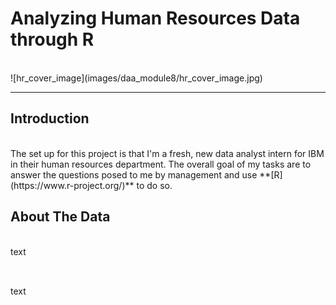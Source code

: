 # Analyzing Human Resources Data through R
<br>
![hr_cover_image](images/daa_module8/hr_cover_image.jpg)

---

## Introduction
<br>
The set up for this project is that I'm a fresh, new data analyst intern for IBM in their human resources department. The overall goal of my tasks are to answer the questions posed to me by management and use **[R](https://www.r-project.org/)** to do so.

<br>

## About The Data
<br>
text

<br>

##
<br>
text

<br>

##
